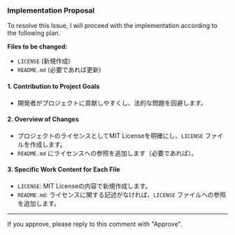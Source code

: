 ### Implementation Proposal

To resolve this Issue, I will proceed with the implementation according to the following plan.

**Files to be changed:**
- `LICENSE` (新規作成)
- `README.md` (必要であれば更新)

#### 1. **Contribution to Project Goals**
- 開発者がプロジェクトに貢献しやすくし、法的な問題を回避します。

#### 2. **Overview of Changes**
- プロジェクトのライセンスとしてMIT Licenseを明確にし、`LICENSE` ファイルを作成します。
- `README.md` にライセンスへの参照を追加します（必要であれば）。

#### 3. **Specific Work Content for Each File**
- `LICENSE`: MIT Licenseの内容で新規作成します。
- `README.md`: ライセンスに関する記述がなければ、`LICENSE` ファイルへの参照を追加します。

---
If you approve, please reply to this comment with "Approve".